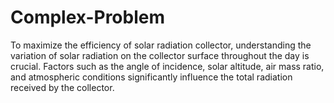 # Complex-Problem
To maximize the efficiency of solar radiation collector, understanding the variation of solar radiation on the 
collector surface throughout the day is crucial. Factors such as the angle of incidence, solar altitude, air 
mass ratio, and atmospheric conditions significantly influence the total radiation received by the collector. 
